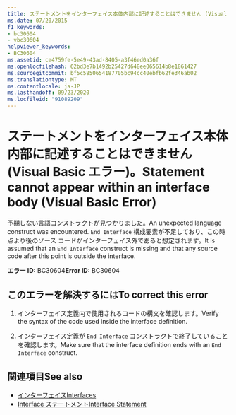 ```yaml
---
title: ステートメントをインターフェイス本体内部に記述することはできません (Visual Basic エラー)。
ms.date: 07/20/2015
f1_keywords:
- bc30604
- vbc30604
helpviewer_keywords:
- BC30604
ms.assetid: ce4759fe-5e49-43ad-8405-a3f46ed0a36f
ms.openlocfilehash: 62bd3e7b1492b25427d648ee065614b8e1861427
ms.sourcegitcommit: bf5c5850654187705bc94cc40ebfb62fe346ab02
ms.translationtype: MT
ms.contentlocale: ja-JP
ms.lasthandoff: 09/23/2020
ms.locfileid: "91089209"
---
```

# <a name="statement-cannot-appear-within-an-interface-body-visual-basic-error"></a><span data-ttu-id="dbd7d-102">ステートメントをインターフェイス本体内部に記述することはできません (Visual Basic エラー)。</span><span class="sxs-lookup"><span data-stu-id="dbd7d-102">Statement cannot appear within an interface body (Visual Basic Error)</span></span>

<span data-ttu-id="dbd7d-103">予期しない言語コンストラクトが見つかりました。</span><span class="sxs-lookup"><span data-stu-id="dbd7d-103">An unexpected language construct was encountered.</span></span> <span data-ttu-id="dbd7d-104">`End Interface` 構成要素が不足しており、この時点より後のソース コードがインターフェイス外であると想定されます。</span><span class="sxs-lookup"><span data-stu-id="dbd7d-104">It is assumed that an `End Interface` construct is missing and that any source code after this point is outside the interface.</span></span>  
  
 <span data-ttu-id="dbd7d-105">**エラー ID:** BC30604</span><span class="sxs-lookup"><span data-stu-id="dbd7d-105">**Error ID:** BC30604</span></span>  
  
## <a name="to-correct-this-error"></a><span data-ttu-id="dbd7d-106">このエラーを解決するには</span><span class="sxs-lookup"><span data-stu-id="dbd7d-106">To correct this error</span></span>  
  
1. <span data-ttu-id="dbd7d-107">インターフェイス定義内で使用されるコードの構文を確認します。</span><span class="sxs-lookup"><span data-stu-id="dbd7d-107">Verify the syntax of the code used inside the interface definition.</span></span>  
  
2. <span data-ttu-id="dbd7d-108">インターフェイス定義が `End Interface` コンストラクトで終了していることを確認します。</span><span class="sxs-lookup"><span data-stu-id="dbd7d-108">Make sure that the interface definition ends with an `End Interface` construct.</span></span>  
  
## <a name="see-also"></a><span data-ttu-id="dbd7d-109">関連項目</span><span class="sxs-lookup"><span data-stu-id="dbd7d-109">See also</span></span>

- [<span data-ttu-id="dbd7d-110">インターフェイス</span><span class="sxs-lookup"><span data-stu-id="dbd7d-110">Interfaces</span></span>](../programming-guide/language-features/interfaces/index.md)
- [<span data-ttu-id="dbd7d-111">Interface ステートメント</span><span class="sxs-lookup"><span data-stu-id="dbd7d-111">Interface Statement</span></span>](../language-reference/statements/interface-statement.md)
